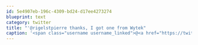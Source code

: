 ```yaml
---
id: 5e4907eb-196c-4309-bd24-d17ee4273274
blueprint: text
category: twitter
title: "'@rigelstpierre thanks, I got one from Wytek"
caption: '<span class="username username_linked">@<a href="https://twitter.com/rigelstpierre" title="Rigel St. Pierre">rigelstpierre</a></span> thanks, I got one from Wytek'
---
```

